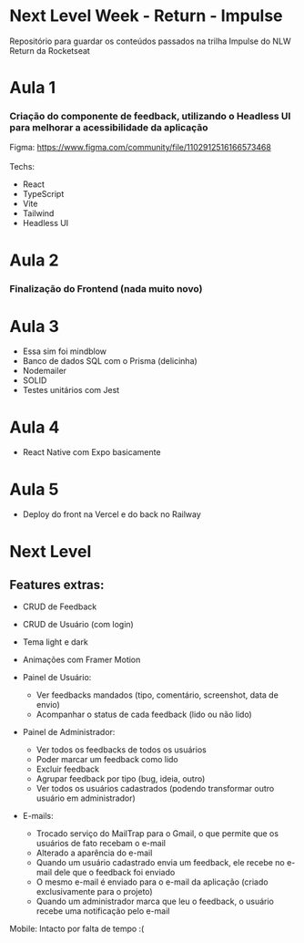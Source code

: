 # Next Level Week - Return - Impulse

Repositório para guardar os conteúdos passados na trilha Impulse do NLW Return da Rocketseat

# Aula 1 <!-- #NextLevel -->

### Criação do componente de feedback, utilizando o Headless UI para melhorar a acessibilidade da aplicação

Figma: https://www.figma.com/community/file/1102912516166573468
<br />
<br />
Techs: 
- React
- TypeScript
- Vite
- Tailwind
- Headless UI

# Aula 2 <!-- #NeverStopLearning -->

### Finalização do Frontend (nada muito novo)

# Aula 3 <!-- #NewSkills -->

- Essa sim foi mindblow
- Banco de dados SQL com o Prisma (delicinha)
- Nodemailer
- SOLID 
- Testes unitários com Jest

# Aula 4 <!-- #StepByStep -->

- React Native com Expo basicamente

# Aula 5 <!-- #MissionAccomplished -->

- Deploy do front na Vercel e do back no Railway

# Next Level
## Features extras:
- CRUD de Feedback
- CRUD de Usuário (com login)
- Tema light e dark
- Animações com Framer Motion
- Painel de Usuário:
  - Ver feedbacks mandados (tipo, comentário, screenshot, data de envio)
  - Acompanhar o status de cada feedback (lido ou não lido)
  
- Painel de Administrador:
  - Ver todos os feedbacks de todos os usuários
  - Poder marcar um feedback como lido 
  - Excluir feedback
  - Agrupar feedback por tipo (bug, ideia, outro)
  - Ver todos os usuários cadastrados (podendo transformar outro usuário em administrador)
  
- E-mails:
  - Trocado serviço do MailTrap para o Gmail, o que permite que os usuários de fato recebam o e-mail
  - Alterado a aparência do e-mail
  - Quando um usuário cadastrado envia um feedback, ele recebe no e-mail dele que o feedback foi enviado
  - O mesmo e-mail é enviado para o e-mail da aplicação (criado exclusivamente para o projeto)
  - Quando um administrador marca que leu o feedback, o usuário recebe uma notificação pelo e-mail

Mobile: Intacto por falta de tempo :(
